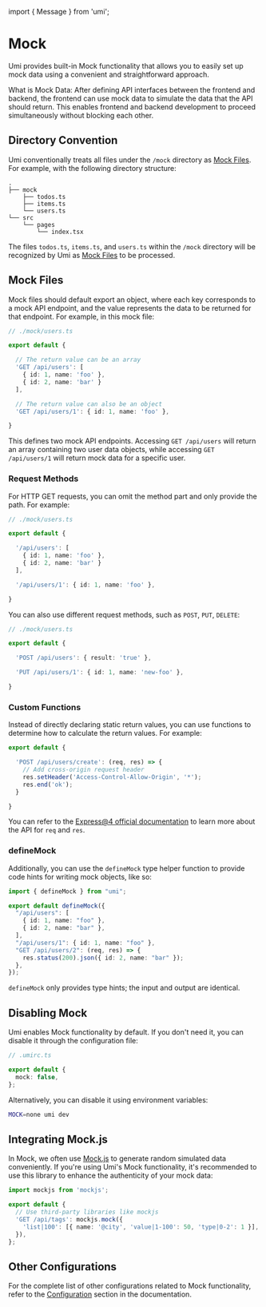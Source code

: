import { Message } from 'umi';

# Mock

Umi provides built-in Mock functionality that allows you to easily set up mock data using a convenient and straightforward approach.

<Message emoji="💡">
What is Mock Data: After defining API interfaces between the frontend and backend, the frontend can use mock data to simulate the data that the API should return. This enables frontend and backend development to proceed simultaneously without blocking each other.
</Message>

## Directory Convention

Umi conventionally treats all files under the `/mock` directory as [Mock Files](#mock-files). For example, with the following directory structure:

```text
.
├── mock
    ├── todos.ts
    ├── items.ts
    └── users.ts
└── src
    └── pages
        └── index.tsx
```

The files `todos.ts`, `items.ts`, and `users.ts` within the `/mock` directory will be recognized by Umi as [Mock Files](#mock-files) to be processed.

## Mock Files

Mock files should default export an object, where each key corresponds to a mock API endpoint, and the value represents the data to be returned for that endpoint. For example, in this mock file:

```ts
// ./mock/users.ts

export default {

  // The return value can be an array
  'GET /api/users': [
    { id: 1, name: 'foo' },
    { id: 2, name: 'bar' }
  ],

  // The return value can also be an object
  'GET /api/users/1': { id: 1, name: 'foo' },

}
```

This defines two mock API endpoints. Accessing `GET /api/users` will return an array containing two user data objects, while accessing `GET /api/users/1` will return mock data for a specific user.

### Request Methods

For HTTP GET requests, you can omit the method part and only provide the path. For example:

```ts
// ./mock/users.ts

export default {

  '/api/users': [
    { id: 1, name: 'foo' },
    { id: 2, name: 'bar' }
  ],

  '/api/users/1': { id: 1, name: 'foo' },

}
```

You can also use different request methods, such as `POST`, `PUT`, `DELETE`:

```ts
// ./mock/users.ts

export default {

  'POST /api/users': { result: 'true' },

  'PUT /api/users/1': { id: 1, name: 'new-foo' },

}
```

### Custom Functions

Instead of directly declaring static return values, you can use functions to determine how to calculate the return values. For example:

```ts
export default {

  'POST /api/users/create': (req, res) => {
    // Add cross-origin request header
    res.setHeader('Access-Control-Allow-Origin', '*');
    res.end('ok');
  }

}
```

You can refer to the [Express@4 official documentation](https://expressjs.com/en/api.html) to learn more about the API for `req` and `res`.

### defineMock

Additionally, you can use the `defineMock` type helper function to provide code hints for writing mock objects, like so:

```ts
import { defineMock } from "umi";

export default defineMock({
  "/api/users": [
    { id: 1, name: "foo" },
    { id: 2, name: "bar" },
  ],
  "/api/users/1": { id: 1, name: "foo" },
  "GET /api/users/2": (req, res) => {
    res.status(200).json({ id: 2, name: "bar" });
  },
});
```

`defineMock` only provides type hints; the input and output are identical.
## Disabling Mock

Umi enables Mock functionality by default. If you don't need it, you can disable it through the configuration file:

```ts
// .umirc.ts

export default {
  mock: false,
};
```

Alternatively, you can disable it using environment variables:

```bash
MOCK=none umi dev
```

## Integrating Mock.js

In Mock, we often use [Mock.js](http://mockjs.com/) to generate random simulated data conveniently. If you're using Umi's Mock functionality, it's recommended to use this library to enhance the authenticity of your mock data:

```ts
import mockjs from 'mockjs';

export default {
  // Use third-party libraries like mockjs
  'GET /api/tags': mockjs.mock({
    'list|100': [{ name: '@city', 'value|1-100': 50, 'type|0-2': 1 }],
  }),
};
```

## Other Configurations

For the complete list of other configurations related to Mock functionality, refer to the [Configuration](../api/config#mock) section in the documentation.